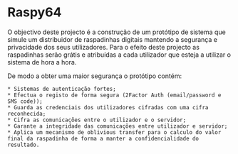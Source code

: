 # Raspy64

O objectivo deste projecto é a construção de um protótipo de sistema que simule um distribuidor de raspadinhas digitais mantendo a segurança e privacidade dos seus utilizadores. 
Para o efeito deste projecto as raspadinhas serão grátis e atribuídas a cada utilizador que esteja a utilizar o sistema de hora a hora. 


De modo a obter uma maior segurança o protótipo contém:

    * Sistemas de autenticação fortes;
    * Efectua o registo de forma segura (2Factor Auth (email/password e SMS code));
    * Guarda as credenciais dos utilizadores cifradas com uma cifra reconhecida;
    * Cifra as comunicações entre o utilizador e o servidor;
    * Garante a integridade das comunicações entre utilizador e servidor;
    * Aplica um mecanismo de oblivious transfer para o calculo do valor final da raspadinha de forma a manter a confidencialidade do resultado.

